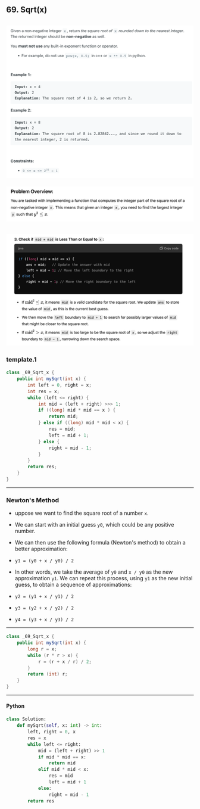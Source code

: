 ## 69. Sqrt(x)
![](img/2023-03-30-13-35-24.png)
---
![](img/2024-09-25-16-20-37.png)

![](img/2024-09-25-16-26-21.png)
---
### template.1

```java
class _69_Sqrt_x {
    public int mySqrt(int x) {
        int left = 0, right = x;
        int res = x;
        while (left <= right) {
            int mid = (left + right) >>> 1;
            if ((long) mid * mid == x ) {
                return mid;
            } else if ((long) mid * mid < x) {
                res = mid;
                left = mid + 1;
            } else {
                right = mid - 1;
            }
        }
        return res;
    }
}

```
---

### Newton's Method


- uppose we want to find the square root of a number `x`. 
- We can start with an initial guess `y0`, which could be any positive number. 
- We can then use the following formula (Newton's method) to obtain a better approximation:

- `y1 = (y0 + x / y0) / 2`

- In other words, we take the average of `y0` and `x / y0` as the new approximation `y1`. 
  We can repeat this process, using `y1` as the new initial guess, to obtain a sequence of approximations:

- `y2 = (y1 + x / y1) / 2`
- `y3 = (y2 + x / y2) / 2`
- `y4 = (y3 + x / y3) / 2`


---

```java
class _69_Sqrt_x {
    public int mySqrt(int x) {
        long r = x;
        while (r * r > x) {
            r = (r + x / r) / 2;
        }
        return (int) r;
    }
}
```
---

#### Python

```py
class Solution:
    def mySqrt(self, x: int) -> int:
        left, right = 0, x
        res = x
        while left <= right:
            mid = (left + right) >> 1
            if mid * mid == x:
                return mid
            elif mid * mid < x:
                res = mid
                left = mid + 1
            else:
                right = mid - 1
        return res
```